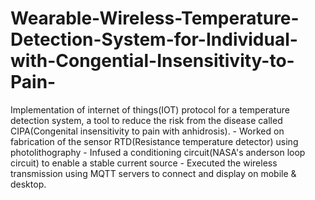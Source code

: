 # Wearable-Wireless-Temperature-Detection-System-for-Individual-with-Congential-Insensitivity-to-Pain-
Implementation of internet of things(IOT) protocol for a temperature detection system, a tool to reduce the risk from the disease called CIPA(Congenital insensitivity to pain with anhidrosis).  - Worked on fabrication of the sensor RTD(Resistance temperature detector) using photolithography  - Infused a conditioning circuit(NASA's anderson loop circuit) to enable a stable current source  - Executed the wireless transmission using MQTT servers to connect and display on mobile &amp; desktop.
